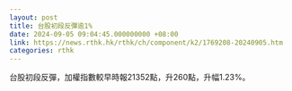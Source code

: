 ```yaml
---
layout: post
title: 台股初段反彈逾1%
date: 2024-09-05 09:04:45.000000000 +08:00
link: https://news.rthk.hk/rthk/ch/component/k2/1769208-20240905.htm
categories: rthk
---
```


台股初段反彈，加權指數較早時報21352點，升260點，升幅1.23%。
